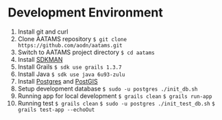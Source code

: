 # Development Environment

1. Install git and curl
1. Clone AATAMS repository
    `$ git clone https://github.com/aodn/aatams.git`
1. Switch to AATAMS project directory
    `$ cd aatams`
1. Install [SDKMAN](http://sdkman.io/install.html)
1. Install Grails
    `$ sdk use grails 1.3.7`
1. Install Java
    `$ sdk use java 6u93-zulu`
1. Install [Postgres](http://postgresguide.com/setup/install.html) and [PostGIS](http://postgis.net/install/)
1. Setup development database
    `$ sudo -u postgres ./init_db.sh`
1. Running app for local development 
    `$ grails clean`
    `$ grails run-app`
1. Running test 
    `$ grails clean`
    `$ sudo -u postgres ./init_test_db.sh`
    `$ grails test-app --echoOut`